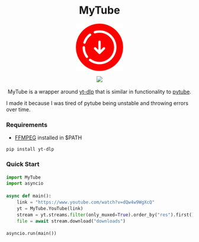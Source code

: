 <h1 align="center">MyTube</h1>

<p align="center">
    <img src="github/images/icon.png" height="128px" align="center">
</p>
<p align="center">
    <img src="https://shields.io/badge/version-1.0.0-blue">
</p>
<p align="center">
    MyTube is a wrapper around <a href="https://github.com/yt-dlp/yt-dlp">yt-dlp</a> that is similar in functionality to <a href="https://github.com/pytube/pytube">pytube</a>.
</p>

I made it because I was tired of pytube being unstable and throwing errors over time.

### Requirements

* [FFMPEG](https://ffmpeg.org/download.html) installed in $PATH
```
pip install yt-dlp
```

### Quick Start
```python
import MyTube
import asyncio

async def main():
	link = "https://www.youtube.com/watch?v=dQw4w9WgXcQ"
	yt = MyTube.YouTube(link)
	stream = yt.streams.filter(only_muxed=True).order_by("res").first()
	file = await stream.download("downloads")

asyncio.run(main())
```
